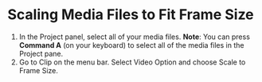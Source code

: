 # Scaling Media Files to Fit Frame Size

1. In the Project panel, select all of your media files. **Note**: You can press **Command A** \(on your keyboard\) to select all of the media files in the Project pane.
2. Go to Clip on the menu bar. Select Video Option and choose Scale to Frame Size.



